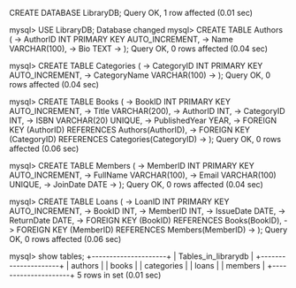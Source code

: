  CREATE DATABASE LibraryDB;
Query OK, 1 row affected (0.01 sec)

mysql> USE LibraryDB;
Database changed
mysql> CREATE TABLE Authors (
    ->     AuthorID INT PRIMARY KEY AUTO_INCREMENT,
    ->     Name VARCHAR(100),
    ->     Bio TEXT
    -> );
Query OK, 0 rows affected (0.04 sec)

mysql> CREATE TABLE Categories (
    ->     CategoryID INT PRIMARY KEY AUTO_INCREMENT,
    ->     CategoryName VARCHAR(100)
    -> );
Query OK, 0 rows affected (0.04 sec)

mysql> CREATE TABLE Books (
    ->     BookID INT PRIMARY KEY AUTO_INCREMENT,
    ->     Title VARCHAR(200),
    ->     AuthorID INT,
    ->     CategoryID INT,
    ->     ISBN VARCHAR(20) UNIQUE,
    ->     PublishedYear YEAR,
    ->     FOREIGN KEY (AuthorID) REFERENCES Authors(AuthorID),
    ->     FOREIGN KEY (CategoryID) REFERENCES Categories(CategoryID)
    -> );
Query OK, 0 rows affected (0.06 sec)

mysql> CREATE TABLE Members (
    ->     MemberID INT PRIMARY KEY AUTO_INCREMENT,
    ->     FullName VARCHAR(100),
    ->     Email VARCHAR(100) UNIQUE,
    ->     JoinDate DATE
    -> );
Query OK, 0 rows affected (0.04 sec)

mysql> CREATE TABLE Loans (
    ->     LoanID INT PRIMARY KEY AUTO_INCREMENT,
    ->     BookID INT,
    ->     MemberID INT,
    ->     IssueDate DATE,
    ->     ReturnDate DATE,
    ->     FOREIGN KEY (BookID) REFERENCES Books(BookID),
    ->     FOREIGN KEY (MemberID) REFERENCES Members(MemberID)
    -> );
Query OK, 0 rows affected (0.06 sec)

mysql> show tables;
+---------------------+
| Tables_in_librarydb |
+---------------------+
| authors             |
| books               |
| categories          |
| loans               |
| members             |
+---------------------+
5 rows in set (0.01 sec)
